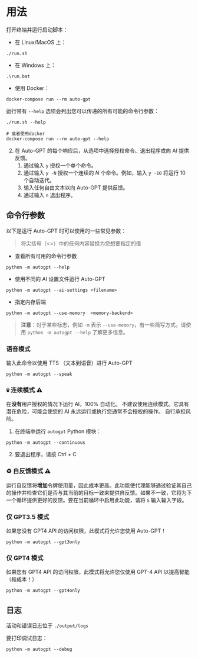# 用法

打开终端并运行启动脚本：

- 在 Linux/MacOS 上：

``` shell
./run.sh
```

- 在 Windows 上：

``` shell
.\run.bat
```

- 使用 Docker：

``` shell
docker-compose run --rm auto-gpt
```

运行带有 `--help` 选项会列出您可以传递的所有可能的命令行参数：

``` shell
./run.sh --help

# 或者使用docker
docker-compose run --rm auto-gpt --help
```

2. 在 Auto-GPT 的每个响应后，从选项中选择授权命令、退出程序或向 AI 提供反馈。
   1. 通过输入 `y` 授权一个单个命令。
   2. 通过输入 `y -N` 授权一个连续的 _N_ 个命令。例如，输入 `y -10` 将运行 10 个自动迭代。
   3. 输入任何自由文本以向 Auto-GPT 提供反馈。
   4. 通过输入 `n` 退出程序。

## 命令行参数

以下是运行 Auto-GPT 时可以使用的一些常见参数：
> 将尖括号（<>）中的任何内容替换为您想要指定的值

* 查看所有可用的命令行参数
``` shell
python -m autogpt --help
```
* 使用不同的 AI 设置文件运行 Auto-GPT
``` shell
python -m autogpt --ai-settings <filename>
```
* 指定内存后端
``` shell
python -m autogpt --use-memory  <memory-backend>
```

> **注意**：对于某些标志，例如 `-m` 表示 `--use-memory`，有一些简写方式。请使用 `python -m autogpt --help` 了解更多信息。

### 语音模式

输入此命令以使用 TTS （文本到语音）进行 Auto-GPT

```
python -m autogpt --speak
```

### 💀 连续模式 ⚠️

在**没有**用户授权的情况下运行 AI，100% 自动化。
不建议使用连续模式。它具有潜在危险，可能会使您的 AI 永远运行或执行您通常不会授权的操作。
自行承担风险。

1. 在终端中运行 `autogpt` Python 模块：

``` shell
python -m autogpt --continuous
```

2. 要退出程序，请按 Ctrl + C

### ♻️ 自反馈模式 ⚠️

运行自反馈将**增加**令牌使用量，因此成本更高。此功能使代理能够通过验证其自己的操作并检查它们是否与其当前的目标一致来提供自反馈。如果不一致，它将为下一个循环提供更好的反馈。要在当前循环中启用此功能，请将 `S` 输入输入字段。

### 仅 GPT3.5 模式

如果您没有 GPT4 API 的访问权限，此模式将允许您使用 Auto-GPT！

``` shell
python -m autogpt --gpt3only
```

### 仅 GPT4 模式

如果您有 GPT4 API 的访问权限，此模式将允许您仅使用 GPT-4 API 以提高智能（和成本！）

``` shell
python -m autogpt --gpt4only
```

## 日志

活动和错误日志位于 `./output/logs`

要打印调试日志：

``` shell
python -m autogpt --debug
```
